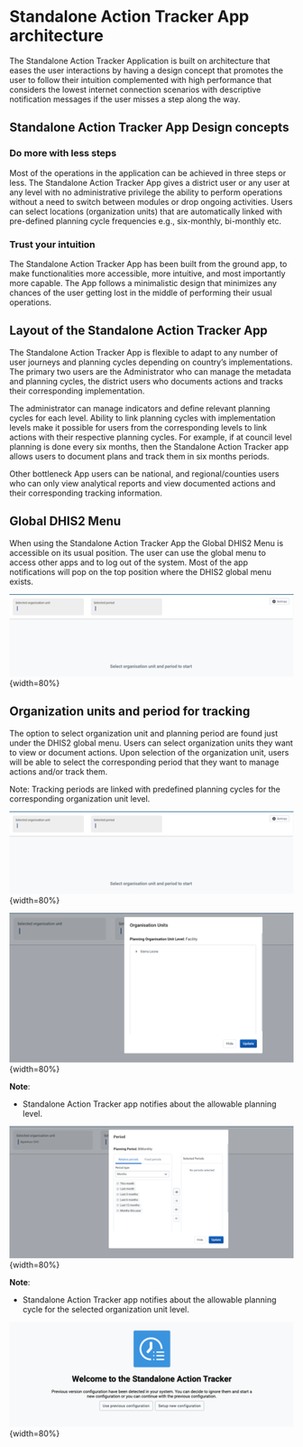 # Standalone Action Tracker App architecture

The Standalone Action Tracker Application is built on architecture that eases the user interactions by having a design concept that promotes the user to follow their intuition complemented with high performance that considers the lowest internet connection scenarios with descriptive notification messages if the user misses a step along the way.


## Standalone Action Tracker App Design concepts


### Do more with less steps

Most of the operations in the application can be achieved in three steps or less. The Standalone Action Tracker App gives a district user or any user at any level with no administrative privilege the ability to perform operations without a need to switch between modules or drop ongoing activities. Users can select locations (organization units) that are automatically linked with pre-defined planning cycle frequencies e.g., six-monthly, bi-monthly etc. 


### Trust your intuition

The Standalone Action Tracker App has been built from the ground app, to make functionalities more accessible, more intuitive, and most importantly more capable. The App follows a minimalistic design that minimizes any chances of the user getting lost in the middle of performing their usual operations.


## Layout of the Standalone Action Tracker App

The Standalone Action Tracker App is flexible to adapt to any number of user journeys and planning cycles depending on country’s implementations. The primary two users are the Administrator who can manage the metadata and planning cycles, the district users who documents actions and tracks their corresponding implementation. 

The administrator can manage indicators and define relevant planning cycles for each level. Ability to link planning cycles with implementation levels make it possible for users from the corresponding levels to link actions with their respective planning cycles. For example, if at council level planning is done every six months, then the Standalone Action Tracker app allows users to document plans and track them in six months periods.

Other bottleneck App users can be national, and regional/counties users who can only view analytical reports and view documented actions and their corresponding tracking information.


## Global DHIS2 Menu

When using the Standalone Action Tracker App the Global DHIS2 Menu is accessible on its usual position. The user can use the global menu to access other apps and to log out of the system. Most of the app notifications will pop on the top position where the DHIS2 global menu exists.

![Figure 2.3: Accessing DHIS2 Global Menu while using Standalone Action Tracker App in DHIS2](resources/images/image204.png){width=80%}


## Organization units and period for tracking

The option to select organization unit and planning period are found just under the DHIS2 global menu. Users can select organization units they want to view or document actions. Upon selection of the organization unit, users will be able to select the corresponding period that they want to manage actions and/or track them.

Note: Tracking periods are linked with predefined planning cycles for the corresponding organization unit level.

![Figure 2.4-A: List of Interventions accessible to logged in user in the Standalone Action Tracker App](resources/images/image204.png){width=80%}

![Figure 2.4-B: Option to select organization unit for actions documentation and/or tracking.](resources/images/image205.png){width=80%}

__Note__: 
* Standalone Action Tracker app notifies about the allowable planning level.

![Figure 2.4-C: Option to select period for actions documentation and/or tracking.](resources/images/image206.png){width=80%}


__Note__: 
* Standalone Action Tracker app notifies about the allowable planning cycle for the selected organization unit level.

![Figure 2.4-D: Alert in case user selects unallowable planning cycle for the organization unit selected](resources/images/image207.png){width=80%}
